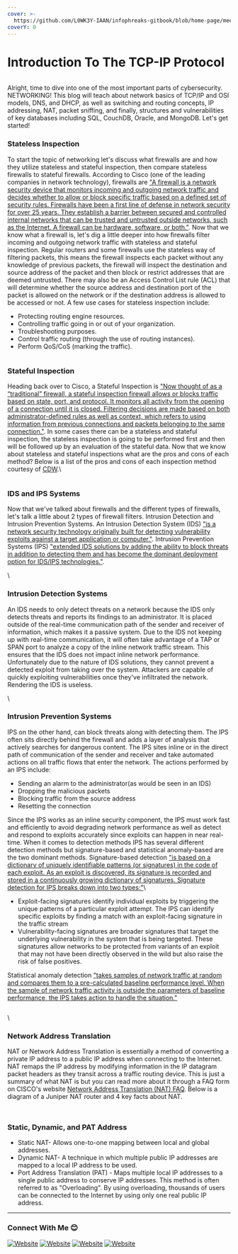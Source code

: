 ```yaml
---
cover: >-
  https://github.com/L0WK3Y-IAAN/infophreaks-gitbook/blob/home-page/meet-the-team/iaan/.gitbook/assets/Coursera-logo-square-compressor-600x330%20(2).png
coverY: 0
---
```


# Introduction To The TCP-IP Protocol

<figure><img src="https://1.bp.blogspot.com/-n9EozspLgds/X4hRjzryqWI/AAAAAAAAAbc/WkUoZ0l1QOwum-y81BPLhI7QtLaKuCbSQCNcBGAsYHQ/s0/Introduction%2Bto%2BCybersecurity%2BTools%2B%26%2BCyber%2BAttacks.png" alt=""><figcaption></figcaption></figure>

Alright, time to dive into one of the most important parts of cybersecurity. NETWORKING! This blog will teach about network basics of TCP/IP and OSI models, DNS, and DHCP, as well as switching and routing concepts, IP addressing, NAT, packet sniffing, and finally, structures and vulnerabilities of key databases including SQL, CouchDB, Oracle, and MongoDB. Let's get started!

### Stateless Inspection <a href="#stateless-inspection" id="stateless-inspection"></a>

To start the topic of networking let's discuss what firewalls are and how they utilize stateless and stateful inspection, then compare stateless firewalls to stateful firewalls. According to Cisco (one of the leading companies in network technology), firewalls are ["A firewall is a network security device that monitors incoming and outgoing network traffic and decides whether to allow or block specific traffic based on a defined set of security rules. Firewalls have been a first line of defense in network security for over 25 years. They establish a barrier between secured and controlled internal networks that can be trusted and untrusted outside networks, such as the Internet. A firewall can be hardware, software, or both."](https://www.cisco.com/c/en/us/products/security/firewalls/what-is-a-firewall.html). Now that we know what a firewall is, let's dig a little deeper into how firewalls filter incoming and outgoing network traffic with stateless and stateful inspection. Regular routers and some firewalls use the stateless way of filtering packets, this means the firewall inspects each packet without any knowledge of previous packets, the firewall will inspect the destination and source address of the packet and then block or restrict addresses that are deemed untrusted. There may also be an Access Control List rule (ACL) that will determine whether the source address and destination port of the packet is allowed on the network or if the destination address is allowed to be accessed or not. A few use cases for stateless inspection include:

* Protecting routing engine resources.
* Controlling traffic going in or out of your organization.
* Troubleshooting purposes.
* Control traffic routing (through the use of routing instances).
* Perform QoS/CoS (marking the traffic).

<figure><img src="https://1.bp.blogspot.com/-Plax-qDFvd0/X4hqY2HL6zI/AAAAAAAAAbw/1nDrm9sX4m4RzZqN4wBJerbhkN2juDdDQCNcBGAsYHQ/s0/2020-10-15%2B11_26_53-Meet%2B-%2Bpsc-oknk-aor%2B-%2BBrave.png" alt=""><figcaption></figcaption></figure>

### Stateful Inspection <a href="#stateful-inspection" id="stateful-inspection"></a>

Heading back over to Cisco, a Stateful Inspection is ["Now thought of as a “traditional” firewall, a stateful inspection firewall allows or blocks traffic based on state, port, and protocol. It monitors all activity from the opening of a connection until it is closed. Filtering decisions are made based on both administrator-defined rules as well as context, which refers to using information from previous connections and packets belonging to the same connection."](https://www.cisco.com/c/en/us/products/security/firewalls/what-is-a-firewall.html). In some cases there can be a stateless and stateful inspection, the stateless inspection is going to be performed first and then will be followed up by an evaluation of the stateful data. Now that we know about stateless and stateful inspections what are the pros and cons of each method? Below is a list of the pros and cons of each inspection method courtesy of [CDW](https://www.cdw.com/content/cdw/en/articles/security/2019/04/29/stateful-versus-stateless-firewalls.html).\\

<figure><img src="https://1.bp.blogspot.com/-synnIT0Ty3Q/X4oe7p0iUqI/AAAAAAAAAcU/SXdlNJfdT2EOUzb1M5uYr0LEHANuvA5ugCNcBGAsYHQ/s0/2020-10-16%2B18_29_33-Stateful%2Bvs%2BStateless%2BFirewalls%2B-%2BWhat&#x27;s%2Bthe%2BDifference_%2B_%2BCDW%2B-%2BBrave.png" alt=""><figcaption></figcaption></figure>

### IDS and IPS Systems <a href="#ids-and-ips-systems" id="ids-and-ips-systems"></a>

Now that we've talked about firewalls and the different types of firewalls, let's talk a little about 2 types of firewall filters. Intrusion Detection and Intrusion Prevention Systems. An Intrusion Detection System (IDS) ["is a network security technology originally built for detecting vulnerability exploits against a target application or computer."](https://www.paloaltonetworks.com/cyberpedia/what-is-an-intrusion-detection-system-ids). Intrusion Prevention Systems (IPS) ["extended IDS solutions by adding the ability to block threats in addition to detecting them and has become the dominant deployment option for IDS/IPS technologies."](https://www.paloaltonetworks.com/cyberpedia/what-is-an-intrusion-detection-system-ids).

\\

### Intrusion Detection Systems <a href="#intrusion-detection-systems" id="intrusion-detection-systems"></a>

An IDS needs to only detect threats on a network because the IDS only detects threats and reports its findings to an administrator. It is placed outside of the real-time communication path of the sender and receiver of information, which makes it a passive system. Due to the IDS not keeping up with real-time communication, it will often take advantage of a TAP or SPAN port to analyze a copy of the inline network traffic stream. This ensures that the IDS does not impact inline network performance. Unfortunately due to the nature of IDS solutions, they cannot prevent a detected exploit from taking over the system. Attackers are capable of quickly exploiting vulnerabilities once they've infiltrated the network. Rendering the IDS is useless.

\\

### Intrusion Prevention Systems <a href="#intrusion-prevention-systems" id="intrusion-prevention-systems"></a>

IPS on the other hand, can block threats along with detecting them. The IPS often sits directly behind the firewall and adds a layer of analysis that actively searches for dangerous content. The IPS sites inline or in the direct path of communication of the sender and receiver and take automated actions on all traffic flows that enter the network. The actions performed by an IPS include:

* Sending an alarm to the administrator(as would be seen in an IDS)
* Dropping the malicious packets
* Blocking traffic from the source address
* Resetting the connection

Since the IPS works as an inline security component, the IPS must work fast and efficiently to avoid degrading network performance as well as detect and respond to exploits accurately since exploits can happen in near real-time. When it comes to detection methods IPS has several different detection methods but signature-based and statistical anomaly-based are the two dominant methods. Signature-based detection ["is based on a dictionary of uniquely identifiable patterns (or signatures) in the code of each exploit. As an exploit is discovered, its signature is recorded and stored in a continuously growing dictionary of signatures. Signature detection for IPS breaks down into two types:"](https://www.paloaltonetworks.com/cyberpedia/what-is-an-intrusion-prevention-system-ips)\\

* Exploit-facing signatures identify individual exploits by triggering the unique patterns of a particular exploit attempt. The IPS can identify specific exploits by finding a match with an exploit-facing signature in the traffic stream
* Vulnerability-facing signatures are broader signatures that target the underlying vulnerability in the system that is being targeted. These signatures allow networks to be protected from variants of an exploit that may not have been directly observed in the wild but also raise the risk of false positives.

Statistical anomaly detection ["takes samples of network traffic at random and compares them to a pre-calculated baseline performance level. When the sample of network traffic activity is outside the parameters of baseline performance, the IPS takes action to handle the situation."](https://www.paloaltonetworks.com/cyberpedia/what-is-an-intrusion-prevention-system-ips)

<figure><img src="https://1.bp.blogspot.com/-lJd-kS_8X_c/X7Ml90BKByI/AAAAAAAAAjg/Ao6uFLgMNxswPZbYOu1t726BIxgxyWrJQCNcBGAsYHQ/s0/2020-11-16%2B20_00_53-The%2BDifference%2Bbetween%2BIDS%2Band%2BIPS%2BSystems%2B_%2BCoursera%2B-%2BBrave.png" alt=""><figcaption></figcaption></figure>

\\

### Network Address Translation <a href="#network-address-translation" id="network-address-translation"></a>

NAT or Network Address Translation is essentially a method of converting a private IP address to a public IP address when connecting to the Internet. NAT remaps the IP address by modifying information in the IP datagram packet headers as they transit across a traffic routing device. This is just a summary of what NAT is but you can read more about it through a FAQ form on CISCO's website [Network Address Translation (NAT) FAQ](https://www.cisco.com/c/en/us/support/docs/ip/network-address-translation-nat/26704-nat-faq-00.html). Below is a diagram of a Juniper NAT router and 4 key facts about NAT.

<figure><img src="https://github.com/L0WK3Y-IAAN/infophreaks-gitbook/blob/home-page/meet-the-team/iaan/.gitbook/assets/2020-11-16_21_09_35-Network_Address_Translation___Coursera_-_Brave-transformed.png" alt=""><figcaption></figcaption></figure>

<figure><img src="https://1.bp.blogspot.com/-1uf45QYEek4/X7M9Ey_UZlI/AAAAAAAAAj4/QWhlYhsOx7cZj9lsEadV7lWJ1HIBH_yzQCNcBGAsYHQ/s0/2020-11-16%2B22_00_58-Network%2BAddress%2BTranslation%2B_%2BCoursera%2B-%2BBrave.png" alt=""><figcaption></figcaption></figure>

### Static, Dynamic, and PAT Address <a href="#static-dynamic-and-pat-address" id="static-dynamic-and-pat-address"></a>

* Static NAT- Allows one-to-one mapping between local and global addresses.
* Dynamic NAT- A technique in which multiple public IP addresses are mapped to a local IP address to be used.
* Port Address Translation (PAT) - Maps multiple local IP addresses to a single public address to conserve IP addresses. This method is often referred to as "Overloading". By using overloading, thousands of users can be connected to the Internet by using only one real public IP address.

***

### Connect With Me 😊 <a href="#connect-with-me" id="connect-with-me"></a>

[![Website](https://img.shields.io/website?label=IAANSec\&style=for-the-badge\&url=https%3A%2F%2Fiaansec.com\&color=green)](https://iaansec.com/) [![Website](https://img.shields.io/website?label=dev.to\&style=for-the-badge\&url=https%3A%2F%2Fdev.to/l0wk3y\&color=orange)](https://dev.to/l0wk3y) [![Website](https://img.shields.io/website?label=GitHub\&style=for-the-badge\&url=https%3A%2F%2Fgithub.com/l0wk3y\&color=yellow)](https://github.com/L0WK3Y-IAAN) [![Website](https://img.shields.io/website?label=LinkedIn\&style=for-the-badge\&url=https%3A%2F%2Flinkedin.com/in/l0wk3yiaansec\&color=blue)](https://www.linkedin.com/in/l0wk3yiaansec)
